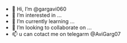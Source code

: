 - 👋 Hi, I’m @gargavi060
- 👀 I’m interested in ...
- 🌱 I’m currently learning ...
- 💞️ I’m looking to collaborate on ...
- 📫 u can cotact me on telegarm @AviGarg07

<!---
gargavi060/gargavi060 is a ✨ special ✨ repository because its `README.md` (this file) appears on your GitHub profile.
You can click the Preview link to take a look at your changes.
--->
